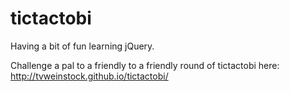 tictactobi
==========

Having a bit of fun learning jQuery.



Challenge a pal to a friendly to a friendly round of tictactobi here: http://tvweinstock.github.io/tictactobi/
